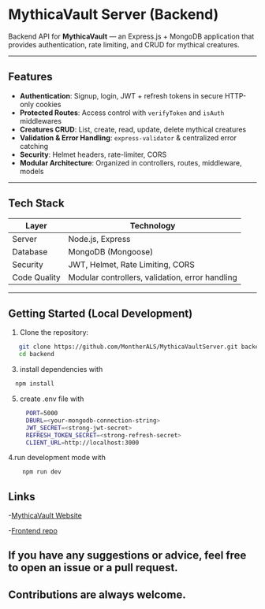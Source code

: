 # MythicaVault Server (Backend)

Backend API for **MythicaVault** — an Express.js + MongoDB application that provides authentication, rate limiting, and CRUD for mythical creatures.

---

##  Features
-  **Authentication**: Signup, login, JWT + refresh tokens in secure HTTP-only cookies
-  **Protected Routes**: Access control with `verifyToken` and `isAuth` middlewares
-  **Creatures CRUD**: List, create, read, update, delete mythical creatures
-  **Validation & Error Handling**: `express-validator` & centralized error catching
-  **Security**: Helmet headers, rate-limiter, CORS  
-  **Modular Architecture**: Organized in controllers, routes, middleware, models

---

##  Tech Stack
| Layer | Technology |
|-------|------------|
| Server | Node.js, Express |
| Database | MongoDB (Mongoose) |
| Security | JWT, Helmet, Rate Limiting, CORS |
| Code Quality | Modular controllers, validation, error handling |

---

##  Getting Started (Local Development)

1. Clone the repository:
```bash
   git clone https://github.com/MontherALS/MythicaVaultServer.git backend
   cd backend
   ```
3. install dependencies with
```bash
  npm install
```
5. create .env file with
```bash
     PORT=5000
     DBURL=<your-mongodb-connection-string>
     JWT_SECRET=<strong-jwt-secret>
     REFRESH_TOKEN_SECRET=<strong-refresh-secret>
     CLIENT_URL=http://localhost:3000
```
4.run development mode with 
```bash     
    npm run dev
 ```

## Links

-[MythicaVault Website](https://your-frontend-demo-link.com)

-[Frontend repo](https://github.com/MontherALS/MythicaVaultClient)

## If you have any suggestions or advice, feel free to open an issue or a pull request.
## Contributions are always welcome.








